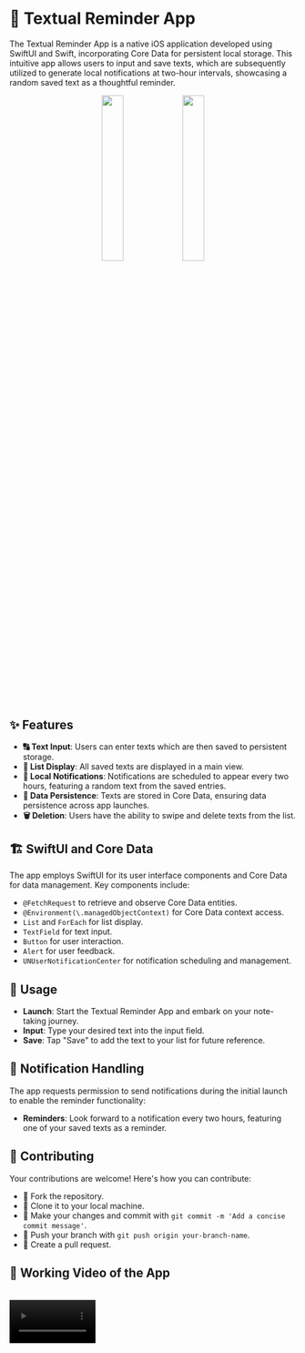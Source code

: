 # 📘 Textual Reminder App

The Textual Reminder App is a native iOS application developed using SwiftUI and Swift, incorporating Core Data for persistent local storage. This intuitive app allows users to input and save texts, which are subsequently utilized to generate local notifications at two-hour intervals, showcasing a random saved text as a thoughtful reminder.

<p align="center">
 <img src="https://github.com/Sumayya07/OmoiAssignment/assets/95580926/51c0a7f4-b96a-4ce8-9767-ca4b64da2920" width="27.3%">
 <img src="https://github.com/Sumayya07/OmoiAssignment/assets/95580926/81a7cdb0-046a-48e9-8fa2-a0019bda17b7" width="27.3%">
</p>

## ✨ Features

- **🔠 Text Input**: Users can enter texts which are then saved to persistent storage.
- **📜 List Display**: All saved texts are displayed in a main view.
- **🔔 Local Notifications**: Notifications are scheduled to appear every two hours, featuring a random text from the saved entries.
- **💾 Data Persistence**: Texts are stored in Core Data, ensuring data persistence across app launches.
- **🗑 Deletion**: Users have the ability to swipe and delete texts from the list.

## 🏗 SwiftUI and Core Data

The app employs SwiftUI for its user interface components and Core Data for data management. Key components include:

- `@FetchRequest` to retrieve and observe Core Data entities.
- `@Environment(\.managedObjectContext)` for Core Data context access.
- `List` and `ForEach` for list display.
- `TextField` for text input.
- `Button` for user interaction.
- `Alert` for user feedback.
- `UNUserNotificationCenter` for notification scheduling and management.

## 📖 Usage

- **Launch**: Start the Textual Reminder App and embark on your note-taking journey.
- **Input**: Type your desired text into the input field.
- **Save**: Tap "Save" to add the text to your list for future reference.

## 🔔 Notification Handling

The app requests permission to send notifications during the initial launch to enable the reminder functionality:

- **Reminders**: Look forward to a notification every two hours, featuring one of your saved texts as a reminder.

## 🤝 Contributing

Your contributions are welcome! Here's how you can contribute:

- 🍴 Fork the repository.
- 👯 Clone it to your local machine.
- 🔧 Make your changes and commit with `git commit -m 'Add a concise commit message'`.
- 🚀 Push your branch with `git push origin your-branch-name`.
- 📝 Create a pull request.

## 🎥 Working Video of the App

<br/>
<video src="https://github.com/Sumayya07/OmoiAssignment/assets/95580926/e28e4783-2b99-4d49-aa88-159523dc9e8a" width="30%">

